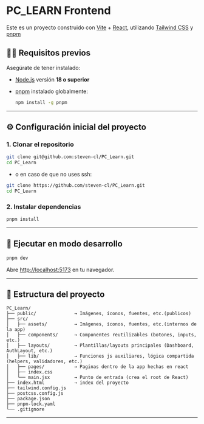 # PC_LEARN Frontend

Este es un proyecto construido con [Vite](https://vitejs.dev/) + [React](https://react.dev/), utilizando [Tailwind CSS](https://tailwindcss.com/) y [pnpm](https://pnpm.io/)

## 🧑‍💻 Requisitos previos

Asegúrate de tener instalado:

- [Node.js](https://nodejs.org/) versión **18 o superior**
- [pnpm](https://pnpm.io/installation) instalado globalmente:

  ```bash
  npm install -g pnpm
  ```

---

## ⚙️ Configuración inicial del proyecto

### 1. Clonar el repositorio

```bash
git clone git@github.com:steven-cl/PC_Learn.git 
cd PC_Learn
```

- o en caso de que no uses ssh:
```bash
git clone https://github.com/steven-cl/PC_Learn.git
cd PC_Learn
```

### 2. Instalar dependencias

```bash
pnpm install
```

---


## 🚀 Ejecutar en modo desarrollo

```bash
pnpm dev
```

Abre [http://localhost:5173](http://localhost:5173) en tu navegador.

---

## 📁 Estructura del proyecto

```
PC_Learn/
├── public/              → Imágenes, íconos, fuentes, etc.(publicos)
├── src/
│   ├── assets/          → Imágenes, íconos, fuentes, etc.(internos de la app)
│   ├── components/      → Componentes reutilizables (botones, inputs, etc.)
│   ├── layouts/         → Plantillas/layouts principales (Dashboard, AuthLayout, etc.)
│   ├── lib/             → Funciones js auxiliares, lógica compartida (helpers, validadores, etc.)
│   ├── pages/           → Paginas dentro de la app hechas en react
│   ├── index.css        
│   └── main.jsx         → Punto de entrada (crea el root de React)
├── index.html           → index del proyecto
├── tailwind.config.js
├── postcss.config.js
├── package.json
├── pnpm-lock.yaml
└── .gitignore
```
<!--More to add on this project file structure-->

---